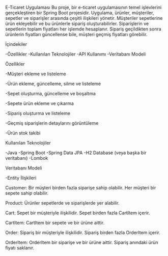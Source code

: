 E-Ticaret Uygulaması
Bu proje, bir e-ticaret uygulamasının temel işlevlerini gerçekleştiren bir Spring Boot projesidir. 
Uygulama, ürünler, müşteriler, sepetler ve siparişler arasında çeşitli ilişkileri yönetir. Müşteriler sepetlerine ürün ekleyebilir ve bu ürünlerle sipariş oluşturabilirler. 
Siparişlerin ve sepetlerin toplam fiyatları her işlemde hesaplanır. Sipariş geçildikten sonra ürünlerin fiyatları güncellense bile, müşteri geçmiş fiyatları görebilir.

İçindekiler

-Özellikler
-Kullanılan Teknolojiler
-API Kullanımı
-Veritabanı Modeli

Özellikler

-Müşteri ekleme ve listeleme

-Ürün ekleme, güncelleme, silme ve listeleme

-Sepet oluşturma, güncelleme ve boşaltma

-Sepete ürün ekleme ve çıkarma

-Sipariş oluşturma ve listeleme

-Geçmiş siparişlerin detaylarını görüntüleme

-Ürün stok takibi


Kullanılan Teknolojiler

-Java
-Spring Boot
-Spring Data JPA
-H2 Database (veya başka bir veritabanı)
-Lombok

Veritabanı Modeli

-Entity İlişkileri

Customer:
  Bir müşteri birden fazla siparişe sahip olabilir.
  Her müşteri bir sepete sahip olabilir.
  
Product:
  Ürünler sepetlerde ve siparişlerde yer alabilir.
  
Cart:
  Sepet bir müşteriyle ilişkilidir.
  Sepet birden fazla CartItem içerir.
  
CartItem:
  CartItem bir sepete ve bir ürüne aittir.
  
Order:
  Sipariş bir müşteriyle ilişkilidir.
  Sipariş birden fazla OrderItem içerir.
  
OrderItem:
  OrderItem bir siparişe ve bir ürüne aittir.
  Sipariş anındaki ürün fiyatı saklanır.
